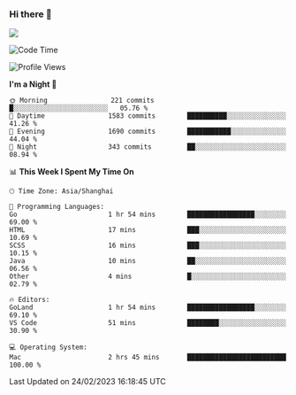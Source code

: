 ### Hi there 👋

<!--
**JJAYCHEN1e/jjaychen1e** is a ✨ _special_ ✨ repository because its `README.md` (this file) appears on your GitHub profile.

Here are some ideas to get you started:

- 🔭 I’m currently working on ...
- 🌱 I’m currently learning ...
- 👯 I’m looking to collaborate on ...
- 🤔 I’m looking for help with ...
- 💬 Ask me about ...
- 📫 How to reach me: ...
- 😄 Pronouns: ...
- ⚡ Fun fact: ...
-->

[![](https://github-readme-stats.vercel.app/api?username=jjaychen1e&show_icons=true)](https://github.com/jjaychen1e/github-readme-stats?count_private=true)

<!--START_SECTION:waka-->
![Code Time](http://img.shields.io/badge/Code%20Time-563%20hrs%2045%20mins-blue)

![Profile Views](http://img.shields.io/badge/Profile%20Views-10-blue)

**I'm a Night 🦉** 

```text
🌞 Morning                221 commits         █░░░░░░░░░░░░░░░░░░░░░░░░   05.76 % 
🌆 Daytime                1583 commits        ██████████░░░░░░░░░░░░░░░   41.26 % 
🌃 Evening                1690 commits        ███████████░░░░░░░░░░░░░░   44.04 % 
🌙 Night                  343 commits         ██░░░░░░░░░░░░░░░░░░░░░░░   08.94 % 
```


📊 **This Week I Spent My Time On** 

```text
🕑︎ Time Zone: Asia/Shanghai

💬 Programming Languages: 
Go                       1 hr 54 mins        █████████████████░░░░░░░░   69.00 % 
HTML                     17 mins             ███░░░░░░░░░░░░░░░░░░░░░░   10.69 % 
SCSS                     16 mins             ███░░░░░░░░░░░░░░░░░░░░░░   10.15 % 
Java                     10 mins             ██░░░░░░░░░░░░░░░░░░░░░░░   06.56 % 
Other                    4 mins              █░░░░░░░░░░░░░░░░░░░░░░░░   02.79 % 

🔥 Editors: 
GoLand                   1 hr 54 mins        █████████████████░░░░░░░░   69.10 % 
VS Code                  51 mins             ████████░░░░░░░░░░░░░░░░░   30.90 % 

💻 Operating System: 
Mac                      2 hrs 45 mins       █████████████████████████   100.00 % 
```


 Last Updated on 24/02/2023 16:18:45 UTC
<!--END_SECTION:waka-->
